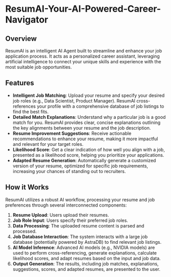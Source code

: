# ResumAI-Your-AI-Powered-Career-Navigator

## Overview

ResumAI is an intelligent AI Agent built to streamline and enhance your job application process. It acts as a personalized career assistant, leveraging artificial intelligence to connect your unique skills and experience with the most suitable job opportunities.

## Features

* **Intelligent Job Matching**: Upload your resume and specify your desired job roles (e.g., Data Scientist, Product Manager). ResumAI cross-references your profile with a comprehensive database of job listings to find the best fits.
* **Detailed Match Explanations**: Understand why a particular job is a good match for you. ResumAI provides clear, concise explanations outlining the key alignments between your resume and the job description.
* **Resume Improvement Suggestions**: Receive actionable recommendations to enhance your resume, making it more impactful and relevant for your target roles.
* **Likelihood Score**: Get a clear indication of how well you align with a job, presented as a likelihood score, helping you prioritize your applications.
* **Adapted Resume Generation**: Automatically generate a customized version of your resume, optimized for specific job requirements, increasing your chances of standing out to recruiters.

## How it Works

ResumAI utilizes a robust AI workflow, processing your resume and job preferences through several interconnected components:

1.  **Resume Upload**: Users upload their resumes.
2.  **Job Role Input**: Users specify their preferred job roles.
3.  **Data Processing**: The uploaded resume content is parsed and processed.
4.  **Job Database Interaction**: The system interacts with a large job database (potentially powered by AstraDB) to find relevant job listings.
5.  **AI Model Inference**: Advanced AI models (e.g., NVIDIA models) are used to perform cross-referencing, generate explanations, calculate likelihood scores, and adapt resumes based on the input and job data.
6.  **Output Generation**: The results, including job matches, explanations, suggestions, scores, and adapted resumes, are presented to the user.

